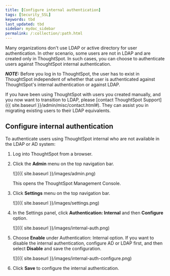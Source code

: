 ```yaml
---
title: [Configure internal authentication]
tags: [Security_SSL]
keywords: tbd
last_updated: tbd
sidebar: mydoc_sidebar
permalink: /:collection/:path.html
---
```

Many organizations don't use LDAP or active directory for user authentication. In other scenario, some users are not in LDAP and are created only in ThoughtSpot. In such cases, you can choose to authenticate users against ThoughtSpot internal authentication.

**_NOTE:_** Before you log in to ThoughtSpot, the user has to exist in ThoughtSpot independent of whether that user is authenticated against ThoughtSpot's internal authentication or against LDAP.

If you have been using ThoughtSpot with users you created manually, and you now want to transition to LDAP, please [contact ThoughtSpot Support]({{ site.baseurl }}/admin/misc/contact.html#). They can assist you in migrating existing users to their LDAP equivalents.

## Configure internal authentication
To authenticate users using ThoughtSpot internal who are not available in the LDAP or AD system:
1. Log into ThoughtSpot from a browser.
2. Click the **Admin** menu on the top navigation bar.

   ![]({{ site.baseurl }}/images/admin.png)

   This opens the ThoughtSpot Management Console.
3. Click **Settings** menu on the top navigation bar.

   ![]({{ site.baseurl }}/images/settings.png)

4. In the Settings panel, click **Authentication: Internal** and then  **Configure** option.

   ![]({{ site.baseurl }}/images/internal-auth.png)  

5. Choose **Enable** under Authentication: Internal option. If you want to disable the internal authentication, configure AD or LDAP first, and then select **Disable** and save  the  configuration.

   ![]({{ site.baseurl }}/images/internal-auth-configure.png)

6. Click **Save** to configure the internal authentication.
